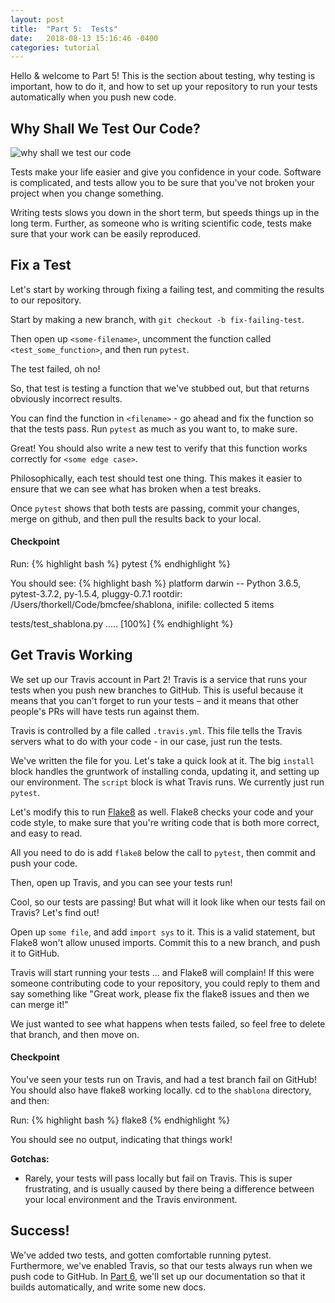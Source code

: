 ```yaml
---
layout: post
title:  "Part 5:  Tests"
date:   2018-08-13 15:16:46 -0400
categories: tutorial
---
```

Hello & welcome to Part 5!  This is the section about testing, why testing is important, how to do it, and how to set up your repository to run your tests automatically when you push new code.

## Why Shall We Test Our Code?

![why shall we test our code](https://media.giphy.com/media/s93TL62lMy7cI/giphy.gif)

Tests make your life easier and give you confidence in your code.  Software is complicated, and tests allow you to be sure that you've not broken your project when you change something.  

Writing tests slows you down in the short term, but speeds things up in the long term.  Further, as someone who is writing scientific code, tests make sure that your work can be easily reproduced.

## Fix a Test

Let's start by working through fixing a failing test, and commiting the results to our repository.

Start by making a new branch, with `git checkout -b fix-failing-test`.

Then open up `<some-filename>`, uncomment the function called `<test_some_function>`, and then run `pytest`.

The test failed, oh no!

So, that test is testing a function that we've stubbed out, but that returns obviously incorrect results.

You can find the function in `<filename>` - go ahead and fix the function so that the tests pass.  Run `pytest` as much as you want to, to make sure.

Great!  You should also write a new test to verify that this function works correctly for `<some edge case>`.

Philosophically, each test should test one thing.  This makes it easier to ensure that we can see what has broken when a test breaks.

Once `pytest` shows that both tests are passing, commit your changes, merge on github, and then pull the results back to your local.

#### Checkpoint

Run:
{% highlight bash %}
pytest
{% endhighlight %}

You should see:
{% highlight bash %}
platform darwin -- Python 3.6.5, pytest-3.7.2, py-1.5.4, pluggy-0.7.1
rootdir: /Users/thorkell/Code/bmcfee/shablona, inifile:
collected 5 items

tests/test_shablona.py .....          	                        [100%]
{% endhighlight %}


## Get Travis Working

We set up our Travis account in Part 2!  Travis is a service that runs your tests when you push new branches to GitHub.  This is useful because it means that you can't forget to run your tests – and it means that other people's PRs will have tests run against them.

Travis is controlled by a file called `.travis.yml`.  This file tells the Travis servers what to do with your code - in our case, just run the tests.

We've written the file for you.  Let's take a quick look at it.  The big `install` block handles the gruntwork of installing conda, updating it, and setting up our environment.  The `script` block is what Travis runs.  We currently just run `pytest`.

Let's modify this to run [Flake8][flake8] as well.  Flake8 checks your code and your code style, to make sure that you're writing code that is both more correct, and easy to read.

All you need to do is add `flake8` below the call to `pytest`, then commit and push your code.

Then, open up Travis, and you can see your tests run!

Cool, so our tests are passing!  But what will it look like when our tests fail on Travis?  Let's find out!

Open up `some file`, and add `import sys` to it.  This is a valid statement, but Flake8 won't allow unused imports.  Commit this to a new branch, and push it to GitHub.

Travis will start running your tests ... and Flake8 will complain!  If this were someone contributing code to your repository, you could reply to them and say something like "Great work, please fix the flake8 issues and then we can merge it!"

We just wanted to see what happens when tests failed, so feel free to delete that branch, and then move on.

#### Checkpoint

You've seen your tests run on Travis, and had a test branch fail on GitHub!  You should also have flake8 working locally.  cd to the `shablona` directory, and then:

Run:
{% highlight bash %}
flake8
{% endhighlight %}

You should see no output, indicating that things work!

**Gotchas:**
- Rarely, your tests will pass locally but fail on Travis.  This is super frustrating, and is usually caused by there being a difference between your local environment and the Travis environment.


## Success!

We've added two tests, and gotten comfortable running pytest.  Furthermore, we've enabled Travis, so that our tests always run when we push code to GitHub.  In [Part 6][tutorial-part-6], we'll set up our documentation so that it builds automatically, and write some new docs.

[tutorial-part-6]: https://bmcfee.github.io/shablona/tutorial/2018/08/12/part-6.html 
[flake8]: http://flake8.pycqa.org/en/latest/index.html
